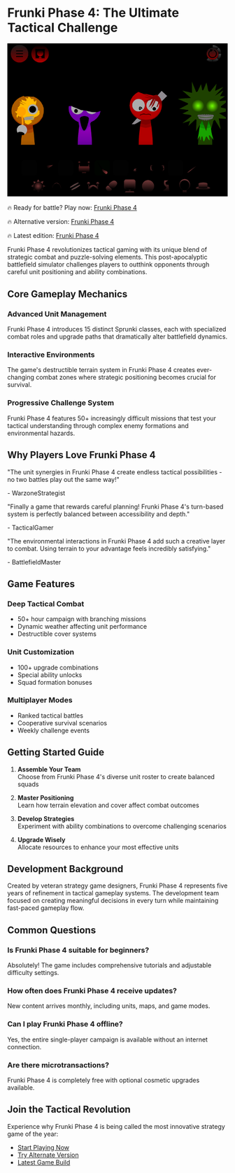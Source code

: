 # Frunki Phase 4: The Ultimate Tactical Challenge

![Frunki Phase 4](https://raw.githubusercontent.com/sprunkiscrunkly/frunki-phase-4/refs/heads/main/frunki-phase-4.png "Frunki Phase 4")

🔥 Ready for battle? Play now: [Frunki Phase 4](https://sprunksters.com/frunki-phase-4/ "Frunki Phase 4")

🔥 Alternative version: [Frunki Phase 4](https://sprunkiscrunkly.com/frunki-phase-4/ "Frunki Phase 4")

🔥 Latest edition: [Frunki Phase 4](https://sprunkipyramixed.com/frunki-phase-4/ "Frunki Phase 4")

Frunki Phase 4 revolutionizes tactical gaming with its unique blend of strategic combat and puzzle-solving elements. This post-apocalyptic battlefield simulator challenges players to outthink opponents through careful unit positioning and ability combinations.

## Core Gameplay Mechanics

### Advanced Unit Management

Frunki Phase 4 introduces 15 distinct Sprunki classes, each with specialized combat roles and upgrade paths that dramatically alter battlefield dynamics.

### Interactive Environments

The game's destructible terrain system in Frunki Phase 4 creates ever-changing combat zones where strategic positioning becomes crucial for survival.

### Progressive Challenge System

Frunki Phase 4 features 50+ increasingly difficult missions that test your tactical understanding through complex enemy formations and environmental hazards.

## Why Players Love Frunki Phase 4

"The unit synergies in Frunki Phase 4 create endless tactical possibilities - no two battles play out the same way!"

\- WarzoneStrategist

"Finally a game that rewards careful planning! Frunki Phase 4's turn-based system is perfectly balanced between accessibility and depth."

\- TacticalGamer

"The environmental interactions in Frunki Phase 4 add such a creative layer to combat. Using terrain to your advantage feels incredibly satisfying."

\- BattlefieldMaster

## Game Features

### Deep Tactical Combat
- 50+ hour campaign with branching missions
- Dynamic weather affecting unit performance
- Destructible cover systems

### Unit Customization
- 100+ upgrade combinations
- Special ability unlocks
- Squad formation bonuses

### Multiplayer Modes
- Ranked tactical battles
- Cooperative survival scenarios
- Weekly challenge events

## Getting Started Guide

1. **Assemble Your Team**  
   Choose from Frunki Phase 4's diverse unit roster to create balanced squads

2. **Master Positioning**  
   Learn how terrain elevation and cover affect combat outcomes

3. **Develop Strategies**  
   Experiment with ability combinations to overcome challenging scenarios

4. **Upgrade Wisely**  
   Allocate resources to enhance your most effective units

## Development Background

Created by veteran strategy game designers, Frunki Phase 4 represents five years of refinement in tactical gameplay systems. The development team focused on creating meaningful decisions in every turn while maintaining fast-paced gameplay flow.

## Common Questions

### Is Frunki Phase 4 suitable for beginners?
Absolutely! The game includes comprehensive tutorials and adjustable difficulty settings.

### How often does Frunki Phase 4 receive updates?
New content arrives monthly, including units, maps, and game modes.

### Can I play Frunki Phase 4 offline?
Yes, the entire single-player campaign is available without an internet connection.

### Are there microtransactions?
Frunki Phase 4 is completely free with optional cosmetic upgrades available.

## Join the Tactical Revolution

Experience why Frunki Phase 4 is being called the most innovative strategy game of the year:

- [Start Playing Now](https://sprunksters.com/frunki-phase-4/)
- [Try Alternate Version](https://sprunkiscrunkly.com/frunki-phase-4/)
- [Latest Game Build](https://sprunkipyramixed.com/frunki-phase-4/)

